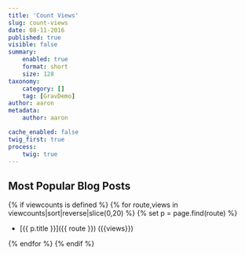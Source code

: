```yaml
---
title: 'Count Views'
slug: count-views
date: 08-11-2016
published: true
visible: false
summary:
    enabled: true
    format: short
    size: 128
taxonomy:
    category: []
    tag: [GravDemo]
author: aaron
metadata:
    author: aaron

cache_enabled: false
twig_first: true
process:
    twig: true
---
```


## Most Popular Blog Posts

{% if viewcounts is defined %}
{% for route,views in viewcounts|sort|reverse|slice(0,20) %}
    {% set p = page.find(route) %}

* [{{ p.title }}]({{ route }}) ({{views}})

{% endfor %}
{% endif %}


